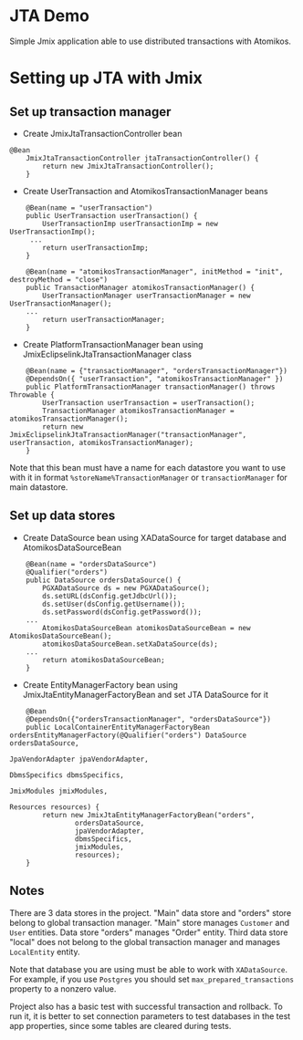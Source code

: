 # JTA Demo

Simple Jmix application able to use distributed transactions with Atomikos.


# Setting up JTA with Jmix

## Set up transaction manager

- Create JmixJtaTransactionController bean
```
@Bean
    JmixJtaTransactionController jtaTransactionController() {
        return new JmixJtaTransactionController();
    }
```
- Create UserTransaction and AtomikosTransactionManager beans
```
    @Bean(name = "userTransaction")
    public UserTransaction userTransaction() {
        UserTransactionImp userTransactionImp = new UserTransactionImp();
     ...
        return userTransactionImp;
    }

    @Bean(name = "atomikosTransactionManager", initMethod = "init", destroyMethod = "close")
    public TransactionManager atomikosTransactionManager() {
        UserTransactionManager userTransactionManager = new UserTransactionManager();
    ...
        return userTransactionManager;
    }
```
- Create PlatformTransactionManager bean using JmixEclipselinkJtaTransactionManager class
```
    @Bean(name = {"transactionManager", "ordersTransactionManager"})
    @DependsOn({ "userTransaction", "atomikosTransactionManager" })
    public PlatformTransactionManager transactionManager() throws Throwable {
        UserTransaction userTransaction = userTransaction();
        TransactionManager atomikosTransactionManager = atomikosTransactionManager();
        return new JmixEclipselinkJtaTransactionManager("transactionManager", userTransaction, atomikosTransactionManager);
    }
```
Note that this bean must have a name for each datastore you want to use with it in format `%storeName%TransactionManager` or `transactionManager` for main datastore.
## Set up data stores

- Create DataSource bean using XADataSource for target database and AtomikosDataSourceBean
```
    @Bean(name = "ordersDataSource")
    @Qualifier("orders")
    public DataSource ordersDataSource() {
        PGXADataSource ds = new PGXADataSource();
        ds.setURL(dsConfig.getJdbcUrl());
        ds.setUser(dsConfig.getUsername());
        ds.setPassword(dsConfig.getPassword());
    ...
        AtomikosDataSourceBean atomikosDataSourceBean = new AtomikosDataSourceBean();
        atomikosDataSourceBean.setXaDataSource(ds);
    ...
        return atomikosDataSourceBean;
    }
```

- Create EntityManagerFactory bean using JmixJtaEntityManagerFactoryBean and set JTA DataSource for it
```
    @Bean
    @DependsOn({"ordersTransactionManager", "ordersDataSource"})
    public LocalContainerEntityManagerFactoryBean ordersEntityManagerFactory(@Qualifier("orders") DataSource ordersDataSource,
                                                                             JpaVendorAdapter jpaVendorAdapter,
                                                                             DbmsSpecifics dbmsSpecifics,
                                                                             JmixModules jmixModules,
                                                                             Resources resources) {
        return new JmixJtaEntityManagerFactoryBean("orders",
                ordersDataSource,
                jpaVendorAdapter,
                dbmsSpecifics,
                jmixModules,
                resources);
    }
```

## Notes
There are 3 data stores in the project. "Main" data store and "orders" store belong to global transaction manager. "Main" store manages `Customer` and `User` entities. Data store "orders" manages "Order" entity. Third data store "local" does not belong to the global transaction manager and manages `LocalEntity` entity.

Note that database you are using must be able to work with `XADataSource`. For example, if you use `Postgres` you should set `max_prepared_transactions` property to a nonzero value.

Project also has a basic test with successful transaction and rollback. To run it, it is better to set connection parameters to test databases in the test app properties, since some tables are cleared during tests.
